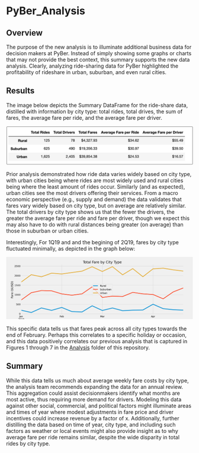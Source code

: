 # PyBer_Analysis
## Overview
The purpose of the new analysis is to illuminate additional business data for decision makers at PyBer. Instead of simply showing some graphs or charts that may not provide the best context, this summary supports the new data analysis. Clearly, analyzing ride-sharing data for PyBer highlighted the profitability of rideshare in urban, suburban, and even rural cities. 

## Results
The image below depicts the Summary DataFrame for the ride-share data, distilled with information by city type: total rides, total drives, the sum of fares, the average fare per ride, and the average fare per driver.

![](https://github.com/scottemac00/PyBer_Analysis/blob/580d013dfd9a17fd4fccfe7691ecd617cc6e399f/Analysis/Summary_DataFrame.png)

Prior analysis demonstrated how ride data varies widely based on city type, with urban cities being where rides are most widely used and rural cities being where the least amount of rides occur. Similarly (and as expected), urban cities see the most drivers offering their services. From a macro economic perspective (e.g., supply and demand) the data validates that fares vary widely based on city type, but on average are relatively similar. The total drivers by city type shows us that the fewer the drivers, the greater the average fare per ride and fare per driver, though we expect this may also have to do with rural distances being greater (on average) than those in suburban or urban cities.

Interestingly, For 1Q19 and and the begining of 2Q19, fares by city type fluctuated minimally, as depicted in the graph below:

![](https://github.com/scottemac00/PyBer_Analysis/blob/db376160a6931611d1da314d31e4c706bba0aff9/Analysis/PyBer_fare_summary.png)

This specific data tells us that fares peak across all city types towards the end of February. Perhaps this correlates to a specific holiday or occasion, and this data positively correlates our previous analysis that is captured in Figures 1 through 7 in the [Analysis](https://github.com/scottemac00/PyBer_Analysis/tree/main/Analysis) folder of this repository.


## Summary
While this data tells us much about average weekly fare costs by city type, the analysis team recommends expanding the data for an annual review. This aggregation could assist decisionmakers identify what months are most active, thus requiring more demand for drivers. Modeling this data against other social, commercial, and political factors might illuminate areas and times of year where modest adjustments in fare price and driver incentives could increase revenue by a factor of x. Additionally, further distilling the data based on time of year, city type, and including such factors as weather or local events might also provide insight as to why average fare per ride remains similar, despite the wide disparity in total rides by city type.
